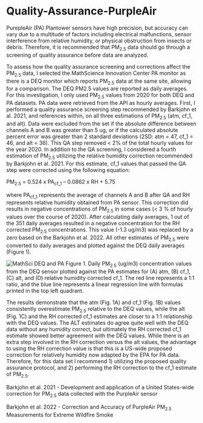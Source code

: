 # Quality-Assurance-PurpleAir

PurepleAir (PA) Plantower sensors have high precision, but accuracy can vary due to a multitude of factors including electrical malfunctions, sensor interference from relative humidity, or physical obstruction from insects or debris. Therefore, it is recommended that PM<sub>2.5</sub> data should go through a screening of quality assurance before data are analyzed. 

To assess how the quality assurance screening and corrections affect the PM<sub>2.5</sub> data, I selected the MathScience Innovation Center PA monitor as there is a DEQ monitor which reports PM<sub>2.5</sub> data at the same site, allowing for a comparison. The DEQ PM2.5 values are reported as daily averages. For this investigation, I only used PM<sub>2.5</sub> values from 2020 for both DEQ and PA datasets. PA data were retrieved from the API as hourly averages. First, I performed a quality assurance screening step recommended by Barkjohn et al. 2021, and references within, on all three estimations of PM<sub>2.5</sub> (atm, cf_1, and alt). Data were excluded from the set if  the absolute difference between channels A and B was greater than 5 ug, or if the calculated absolute percent error was greater than 2 standard deviations (2SD: atm = 47, cf_1 = 46, and alt = 36). This QA step removed  < 2% of the total hourly values for the year 2020. In addition to the QA screening, I considered a fourth estimation of PM<sub>2.5</sub> utilizing the relative humidity correction recommended by Barkjohn et al. 2021. For this estimate, cf_1 values that passed the QA step were corrected using the following equation:

PM<sub>2.5</sub> = 0.524 x PA<sub>cf_1</sub> – 0.0862 x RH + 5.75

where PA<sub>cf_1</sub> represents the average of channels A and B after QA and RH represents relative humidity obtained from PA sensor. This correction did results in negative concentrations of PM<sub>2.5</sub> in some cases (< 3 % of hourly values over the course of 2020). After calculating daily averages, 1 out of the 351 daily averages resulted in a negative concentration for the RH corrected PM<sub>2.5</sub> concentrations. This value (-1.3 ug/m3) was replaced by a zero based on the Barkjohn et al. 2022. All other estimates of PM<sub>2.5</sub> were converted to daily averages and plotted against the DEQ daily averages (Figure 1). 

![MathSci DEQ and PA](https://user-images.githubusercontent.com/121312601/230951412-bc6c0419-05f4-46e3-b03a-6c418d6851b6.png)
Figure 1. Daily PM<sub>2.5</sub> (ug/m3) concentration values from the DEQ sensor plotted against the PA estimates for (A) atm, (B) cf_1, (C) alt, and (D) relative humidity corrected cf_1. The red line represents a 1:1 ratio, and the blue line represents a linear regression line with formulas printed in the top left quadrant.

The results demonstrate that the atm (Fig. 1A) and cf_1 (Fig. 1B) values consistently overestimate PM<sub>2.5</sub> relative to the DEQ values, while the alt (Fig. 1C) and the RH corrected cf_1 estimates are closer to a 1:1 relationship with the DEQ values. The ALT estimates do agree quite well with the DEQ data without any humidity correct, but ultimately the RH corrected cf_1 estimate showed better agreement with the DEQ values. While there is an extra step involved in the RH correction versus the alt values, the advantage to using the RH correction value is that this is a US-wide proposed correction for relatively humidity now adapted by the EPA for PA data. Therefore, for this data set I recommend 1) utilizing the proposed quality assurance protocol, and 2) performing the RH correction to the cf_1 estimate of PM<sub>2.5</sub>.
	
Barkjohn et al. 2021 - Development and application of a United States-wide correction for PM<sub>2.5</sub> data collected with the PurpleAir sensor

Barkjohn et al. 2022 - Correction and Accuracy of PurpleAir PM<sub>2.5</sub> Measurements for Extreme Wildfire Smoke

